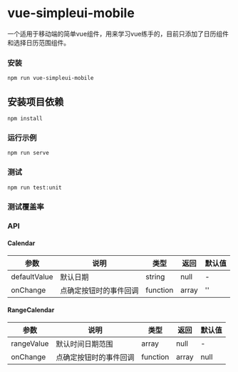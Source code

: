# vue-simpleui-mobile
一个适用于移动端的简单vue组件，用来学习vue练手的，目前只添加了日历组件和选择日历范围组件。
### 安装
```
npm run vue-simpleui-mobile
```

## 安装项目依赖
```
npm install
```

### 运行示例
```
npm run serve
```

### 测试
```
npm run test:unit
```

### 测试覆盖率

### API
#### Calendar
| 参数 | 说明 | 类型 | 返回 | 默认值 |
|---|---|---|---|---|
|defaultValue | 默认日期 | string | null | - |
|onChange | 点确定按钮时的事件回调 | function | array |'' |

#### RangeCalendar
| 参数 | 说明 | 类型  | 返回 | 默认值 |
|---|---|---|---|---|
|rangeValue | 默认时间日期范围 | array | null | - |
|onChange | 点确定按钮时的事件回调 | function | array | null |